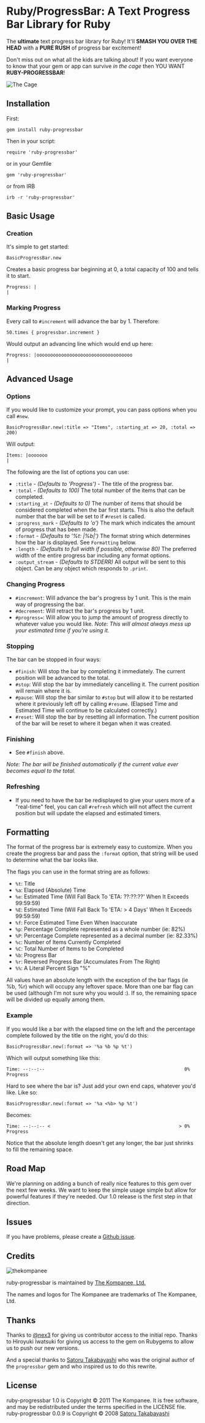Ruby/ProgressBar: A Text Progress Bar Library for Ruby
================================

The **ultimate** text progress bar library for Ruby!  It'll **SMASH YOU OVER THE HEAD** with a **PURE RUSH** of progress bar excitement!

Don't miss out on what all the kids are talking about!  If you want everyone to know that your gem or app can survive _in the cage_ then YOU WANT **RUBY-PROGRESSBAR**!

![The Cage](http://www.thekompanee.com/public_files/the-cage.png)

Installation
--------------------------------

First:

    gem install ruby-progressbar

Then in your script:

    require 'ruby-progressbar'

or in your Gemfile

    gem 'ruby-progressbar'

or from IRB

    irb -r 'ruby-progressbar'

Basic Usage
--------------------------------

### Creation

It's simple to get started:

    BasicProgressBar.new

Creates a basic progress bar beginning at 0, a total capacity of 100 and tells it to start.

    Progress: |                                                                       |

### Marking Progress

Every call to `#increment` will advance the bar by 1. Therefore:

    50.times { progressbar.increment }

Would output an advancing line which would end up here:

    Progress: |ooooooooooooooooooooooooooooooooooo                                    |

Advanced Usage
--------------------------------

### Options

If you would like to customize your prompt, you can pass options when you call `#new`.

    BasicProgressBar.new(:title => "Items", :starting_at => 20, :total => 200)

Will output:

    Items: |ooooooo                                                                |

The following are the list of options you can use:

* `:title` - _(Defaults to 'Progress')_ - The title of the progress bar.
* `:total` - _(Defaults to 100)_ The total number of the items that can be completed.
* `:starting_at` - _(Defaults to 0)_ The number of items that should be considered completed when the bar first starts.  This is also the default number that the bar will be set to if `#reset` is called.
* `:progress_mark` - _(Defaults to 'o')_ The mark which indicates the amount of progress that has been made.
* `:format` - _(Defaults to '%t: |%b|')_ The format string which determines how the bar is displayed.  See `Formatting` below.
* `:length` - _(Defaults to full width if possible, otherwise 80)_ The preferred width of the entire progress bar including any format options.
* `:output_stream` - _(Defaults to STDERR)_ All output will be sent to this object.  Can be any object which responds to `.print`.

### Changing Progress

* `#increment`: Will advance the bar's progress by 1 unit.  This is the main way of progressing the bar.
* `#decrement`: Will retract the bar's progress by 1 unit.
* `#progress=`: Will allow you to jump the amount of progress directly to whatever value you would like. _Note: This will almost always mess up your estimated time if you're using it._

### Stopping

The bar can be stopped in four ways:

* `#finish`: Will stop the bar by completing it immediately.  The current position will be advanced to the total.
* `#stop`: Will stop the bar by immediately cancelling it.  The current position will remain where it is.
* `#pause`: Will stop the bar similar to `#stop` but will allow it to be restarted where it previously left off by calling `#resume`. (Elapsed Time and Estimated Time will continue to be calculated correctly.)
* `#reset`: Will stop the bar by resetting all information.  The current position of the bar will be reset to where it began when it was created.

### Finishing

* See `#finish` above.

_Note: The bar will be finished automatically if the current value ever becomes equal to the total._

### Refreshing

* If you need to have the bar be redisplayed to give your users more of a "real-time" feel, you can call `#refresh` which will not affect the current position but will update the elapsed and estimated timers.

Formatting
--------------------------------

The format of the progress bar is extremely easy to customize.  When you create the progress bar and pass the `:format` option, that string will be used to determine what the bar looks like.

The flags you can use in the format string are as follows:

* `%t`: Title
* `%a`: Elapsed (Absolute) Time
* `%e`: Estimated Time (Will Fall Back To 'ETA: ??:??:??' When It Exceeds 99:59:59)
* `%E`: Estimated Time (Will Fall Back To 'ETA: > 4 Days' When It Exceeds 99:59:59)
* `%f`: Force Estimated Time Even When Inaccurate
* `%p`: Percentage Complete represented as a whole number (ie: 82%)
* `%P`: Percentage Complete represented as a decimal number (ie: 82.33%)
* `%c`: Number of Items Currently Completed
* `%C`: Total Number of Items to be Completed
* `%b`: Progress Bar
* `%r`: Reversed Progress Bar (Accumulates From The Right)
* `%%`: A Literal Percent Sign "%"

All values have an absolute length with the exception of the bar flags (ie %b, %r) which will occupy any leftover space.
More than one bar flag can be used (although I'm not sure why you would :).  If so, the remaining space will be divided up equally among them.

### Example

If you would like a bar with the elapsed time on the left and the percentage complete followed by the title on the right, you'd do this:

    BasicProgressBar.new(:format => '%a %b %p %t')

Which will output something like this:

    Time: --:--:--                                                   0% Progress

Hard to see where the bar is?  Just add your own end caps, whatever you'd like.  Like so:

    BasicProgressBar.new(:format => '%a <%b> %p %t')

Becomes:

    Time: --:--:-- <                                               > 0% Progress

Notice that the absolute length doesn't get any longer, the bar just shrinks to fill the remaining space.

Road Map
--------------------------------
We're planning on adding a bunch of really nice features to this gem over the next few weeks.  We want to keep the simple usage simple but allow for powerful features if they're needed.  Our 1.0 release is the first step in that direction.

Issues
--------------------------------

If you have problems, please create a [Github issue](https://github.com/nex3/ruby-progressbar/issues).

Credits
--------------------------------

![thekompanee](http://www.thekompanee.com/public_files/kompanee-github-readme-logo.png)

ruby-progressbar is maintained by [The Kompanee, Ltd.](http://www.thekompanee.com)

The names and logos for The Kompanee are trademarks of The Kompanee, Ltd.

Thanks
--------------------------------

Thanks to [@nex3](https://github.com/nex3) for giving us contributor access to the initial repo.
Thanks to Hiroyuki Iwatsuki for giving us access to the gem on Rubygems to allow us to push our new versions.

And a special thanks to [Satoru Takabayashi](http://namazu.org/~satoru/) who was the original author of the `progressbar` gem and who inspired us to do this rewrite.

License
--------------------------------

ruby-progressbar 1.0 is Copyright &copy; 2011 The Kompanee. It is free software, and may be redistributed under the terms specified in the LICENSE file.
ruby-progressbar 0.0.9 is Copyright &copy; 2008 [Satoru Takabayashi](http://namazu.org/~satoru/)
